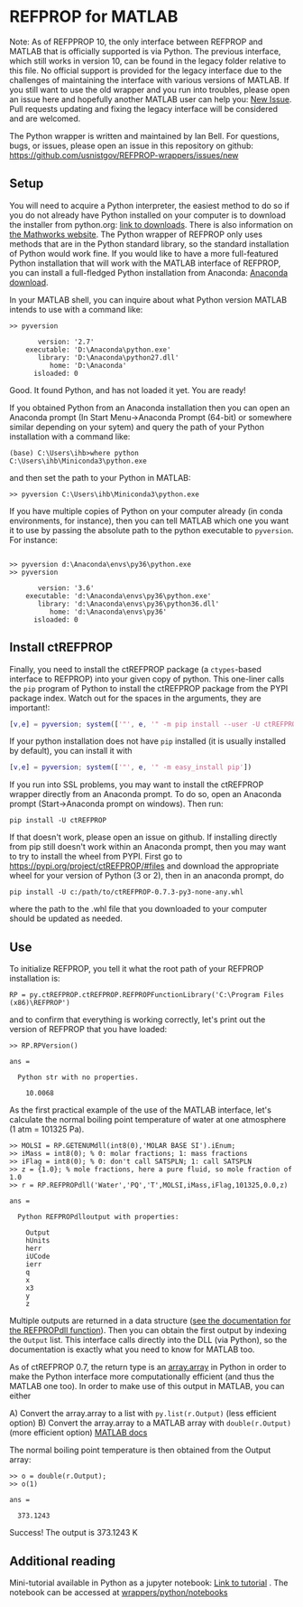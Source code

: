 
# REFPROP for MATLAB

Note: As of REFPPROP 10, the only interface between REFPROP and MATLAB that is officially supported is via Python.  The previous interface, which still works in version 10, can be found in the legacy folder relative to this file.  No official support is provided for the legacy interface due to the challenges of maintaining the interface with various versions of MATLAB.  If you still want to use the old wrapper and you run into troubles, please open an issue here and hopefully another MATLAB user can help you: [New Issue](https://github.com/usnistgov/REFPROP-wrappers/issues/new).  Pull requests updating and fixing the legacy interface will be considered and are welcomed.

The Python wrapper is written and maintained by Ian Bell.  For questions, bugs, or issues, please open an issue in this repository on github: https://github.com/usnistgov/REFPROP-wrappers/issues/new

## Setup

You will need to acquire a Python interpreter, the easiest method to do so if you do not already have Python installed on your computer is to download the installer from python.org: [link to downloads](https://www.python.org/downloads/).  There is also information on [the Mathworks website](https://www.mathworks.com/help/matlab/matlab_external/install-supported-python-implementation.html).  The Python wrapper of REFPROP only uses methods that are in the Python standard library, so the standard installation of Python would work fine.  If you would like to have a more full-featured Python installation that will work with the MATLAB interface of REFPROP, you can install a full-fledged Python installation from Anaconda: [Anaconda download](https://www.anaconda.com/download/).

In your MATLAB shell, you can inquire about what Python version MATLAB intends to use with a command like:

```
>> pyversion

       version: '2.7'
    executable: 'D:\Anaconda\python.exe'
       library: 'D:\Anaconda\python27.dll'
          home: 'D:\Anaconda'
      isloaded: 0
```
Good.  It found Python, and has not loaded it yet.  You are ready!

If you obtained Python from an Anaconda installation then you can open an Anaconda prompt (In Start Menu->Anaconda Prompt (64-bit) or somewhere similar depending on your sytem) and query the path of your Python installation with a command like:
```
(base) C:\Users\ihb>where python
C:\Users\ihb\Miniconda3\python.exe
```
and then set the path to your Python in MATLAB:
```
>> pyversion C:\Users\ihb\Miniconda3\python.exe
```

If you have multiple copies of Python on your computer already (in conda environments, for instance), then you can tell MATLAB which one you want it to use by passing the absolute path to the python executable to ``pyversion``.  For instance:

```

>> pyversion d:\Anaconda\envs\py36\python.exe
>> pyversion

       version: '3.6'
    executable: 'd:\Anaconda\envs\py36\python.exe'
       library: 'd:\Anaconda\envs\py36\python36.dll'
          home: 'd:\Anaconda\envs\py36'
      isloaded: 0
```

## Install ctREFPROP

Finally, you need to install the ctREFPROP package (a ``ctypes``-based interface to REFPROP) into your given copy of python.  This one-liner calls the ``pip`` program of Python to install the ctREFPROP package from the PYPI package index.  Watch out for the spaces in the arguments, they are important!:
``` MATLAB
[v,e] = pyversion; system(['"', e, '" -m pip install --user -U ctREFPROP'])
```

If your python installation does not have ``pip`` installed (it is usually installed by default), you can install it with
``` MATLAB
[v,e] = pyversion; system(['"', e, '" -m easy_install pip'])
```

If you run into SSL problems, you may want to install the ctREFPROP wrapper directly from an Anaconda prompt. To do so, open an Anaconda prompt (Start->Anaconda prompt on windows).  Then run:
``` 
pip install -U ctREFPROP
```
If that doesn't work, please open an issue on github.  If installing directly from pip still doesn't work within an Anaconda prompt, then you may want to try to install the wheel from PYPI.  First go to https://pypi.org/project/ctREFPROP/#files and download the appropriate wheel for your version of Python (3 or 2), then in an anaconda prompt, do
```
pip install -U c:/path/to/ctREFPROP-0.7.3-py3-none-any.whl
```
where the path to the .whl file that you downloaded to your computer should be updated as needed.

## Use

To initialize REFPROP, you tell it what the root path of your REFPROP installation is:
```
RP = py.ctREFPROP.ctREFPROP.REFPROPFunctionLibrary('C:\Program Files (x86)\REFPROP')
```
and to confirm that everything is working correctly, let's print out the version of REFPROP that you have loaded:
```
>> RP.RPVersion()

ans = 

  Python str with no properties.

    10.0068
```
As the first practical example of the use of the MATLAB interface, let's calculate the normal boiling point temperature of water at one atmosphere (1 atm = 101325 Pa). 

```
>> MOLSI = RP.GETENUMdll(int8(0),'MOLAR BASE SI').iEnum;
>> iMass = int8(0); % 0: molar fractions; 1: mass fractions
>> iFlag = int8(0); % 0: don't call SATSPLN; 1: call SATSPLN
>> z = {1.0}; % mole fractions, here a pure fluid, so mole fraction of 1.0
>> r = RP.REFPROPdll('Water','PQ','T',MOLSI,iMass,iFlag,101325,0.0,z)

ans = 

  Python REFPROPdlloutput with properties:

    Output
    hUnits
    herr
    iUCode
    ierr
    q
    x
    x3
    y
    z
```
Multiple outputs are returned in a data structure ([see the documentation for the REFPROPdll function](http://refprop-docs.readthedocs.io/en/latest/DLL/high_level.html#f/_/REFPROPdll)).  Then you can obtain the first output by indexing the ``Output`` list.  This interface calls directly into the DLL (via Python), so the documentation is exactly what you need to know for MATLAB too.

As of ctREFPROP 0.7, the return type is an [array.array](https://docs.python.org/3/library/array.html) in Python in order to make the Python interface more computationally efficient (and thus the MATLAB one too).  In order to make use of this output in MATLAB, you can either 

A) Convert the array.array to a list with ``py.list(r.Output)`` (less efficient option)
B) Convert the array.array to a MATLAB array with ``double(r.Output)`` (more efficient option) [MATLAB docs](https://www.mathworks.com/help/matlab/matlab_external/handling-data-returned-from-python.html)

The normal boiling point temperature is then obtained from the Output array:
```
>> o = double(r.Output);
>> o(1)

ans =

  373.1243
```

Success! The output is 373.1243 K

## Additional reading

Mini-tutorial available in Python as a jupyter notebook: [Link to tutorial](https://nbviewer.jupyter.org/github/usnistgov/REFPROP-wrappers/blob/master/wrappers/python/notebooks/Tutorial.ipynb) .  The notebook can be accessed at [wrappers/python/notebooks](https://github.com/usnistgov/REFPROP-wrappers/tree/master/wrappers/python/notebooks)

